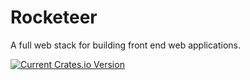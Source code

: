 # Rocketeer
A full web stack for building front end web applications.

[![Current Crates.io Version](https://img.shields.io/crates/v/rocketeer.svg)](https://crates.io/crates/rocketeer)

